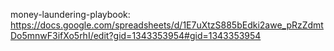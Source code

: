 money-laundering-playbook: https://docs.google.com/spreadsheets/d/1E7uXtzS885bEdki2awe_pRzZdmtDo5mnwF3ifXo5rhI/edit?gid=1343353954#gid=1343353954
